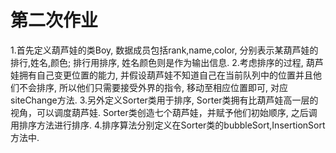 # 第二次作业
1.首先定义葫芦娃的类Boy, 数据成员包括rank,name,color, 分别表示某葫芦娃的排行,姓名,颜色; 排行用排序, 姓名颜色则是作为输出信息.
2.考虑排序的过程, 葫芦娃拥有自己变更位置的能力, 并假设葫芦娃不知道自己在当前队列中的位置并且他们不会排序, 所以他们只需要接受外界的指令, 移动至相应位置即可, 对应siteChange方法.
3.另外定义Sorter类用于排序, Sorter类拥有比葫芦娃高一层的视角，可以调度葫芦娃. Sorter类创造七个葫芦娃，并赋予他们初始顺序, 之后调用排序方法进行排序. 
4.排序算法分别定义在Sorter类的bubbleSort,InsertionSort方法中.